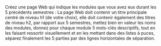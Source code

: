 Créez une page Web qui indique les modules que vous avez eus durant les 5
précédents semestres :
La page Web doit contenir un titre principale centré de niveau h1 (de
votre choix),
elle doit contenir également des titres de niveau h2, par rapport aux 5
semestres,
mettez bien en valeur les noms des modules,
donnez pour chaque module 5 mots-clés descriptifs, tout en les faisant
ressortir visuellement et en les mettant dans des listes à puces,
séparez finalement les 5 parties par des lignes horizontales de séparation.